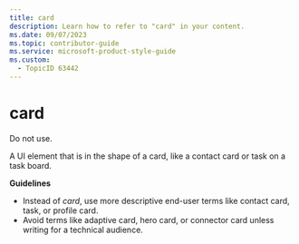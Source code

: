 ```yaml
---
title: card
description: Learn how to refer to "card" in your content.
ms.date: 09/07/2023
ms.topic: contributor-guide
ms.service: microsoft-product-style-guide
ms.custom:
  - TopicID 63442
---
```



# card

Do not use.  

A UI element that is in the shape of a card, like a contact card or task on a task board.  

**Guidelines**  

- Instead of *card*, use more descriptive end-user terms like contact card, task, or profile card.  
- Avoid terms like adaptive card, hero card, or connector card unless writing for a technical audience.  

